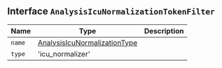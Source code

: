 ## Interface `AnalysisIcuNormalizationTokenFilter`

| Name | Type | Description |
| - | - | - |
| `name` | [AnalysisIcuNormalizationType](./AnalysisIcuNormalizationType.md) | &nbsp; |
| `type` | 'icu_normalizer' | &nbsp; |

